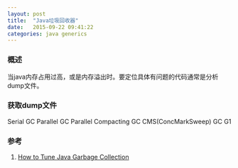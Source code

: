 ```yaml
---
layout: post
title:  "Java垃圾回收器"
date:   2015-09-22 09:41:22
categories: java generics
---
```


### 概述
当java内存占用过高，或是内存溢出时。要定位具体有问题的代码通常是分析dump文件。

### 获取dump文件

Serial GC
Parallel GC
Parallel Compacting GC
CMS(ConcMarkSweep) GC
G1

### 参考
1. [How to Tune Java Garbage Collection](https://www.cubrid.org/blog/how-to-tune-java-garbage-collection)